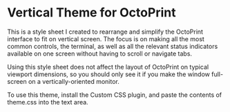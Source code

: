 # Vertical Theme for OctoPrint

This is a style sheet I created to rearrange and simplify
the OctoPrint interface to fit on vertical screen. The focus
is on making all the most common controls, the terminal,
as well as all the relevant status indicators available on
one screen without having to scroll or navigate tabs.

Using this style sheet does not affect the layout of OctoPrint on
typical viewport dimensions, so you should only see it if you
make the window full-screen on a vertically-oriented monitor.

To use this theme, install the Custom CSS plugin, and
paste the contents of theme.css into the text area.